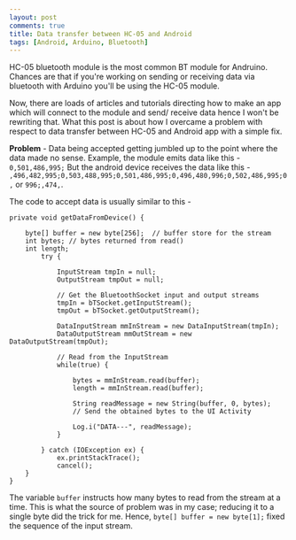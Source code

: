 ```yaml
---
layout: post
comments: true
title: Data transfer between HC-05 and Android
tags: [Android, Arduino, Bluetooth]
---
```


HC-05 bluetooth module is the most common BT module for Andruino. Chances are that if you're working on sending or receiving data via bluetooth with Arduino you'll be using the HC-05 module. 

Now, there are loads of articles and tutorials directing how to make an app which will connect to the module and send/ receive data hence I won't be rewriting that. What this post is about how I overcame a problem with respect to data transfer between HC-05 and Android app with a simple fix.

**Problem** - Data being accepted getting jumbled up to the point where the data made no sense. Example, the module emits data like this - 
`0,501,486,995;` But the android device receives the data like this - `,496,482,995;0,503,488,995;0,501,486,995;0,496,480,996;0,502,486,995;0,` or `996;,474,`.

The code to accept data is usually similar to this - 

    private void getDataFromDevice() {

    	byte[] buffer = new byte[256];  // buffer store for the stream
    	int bytes; // bytes returned from read()
    	int length;
    		try {

        		InputStream tmpIn = null;
        		OutputStream tmpOut = null;

        		// Get the BluetoothSocket input and output streams
        		tmpIn = bTSocket.getInputStream();
        		tmpOut = bTSocket.getOutputStream();

        		DataInputStream mmInStream = new DataInputStream(tmpIn);
        		DataOutputStream mmOutStream = new DataOutputStream(tmpOut);

        		// Read from the InputStream
        		while(true) {

            		bytes = mmInStream.read(buffer);
            		length = mmInStream.read(buffer);

            		String readMessage = new String(buffer, 0, bytes);
            		// Send the obtained bytes to the UI Activity

            		Log.i("DATA---", readMessage);
        		}

    		} catch (IOException ex) {
        		ex.printStackTrace();
        		cancel();
    	}
	}

The variable `buffer` instructs how many bytes to read from the stream at a time. This is what the source of problem was in my case; reducing it to a single byte did the trick for me. Hence, `byte[] buffer = new byte[1];` fixed the sequence of the input stream.

